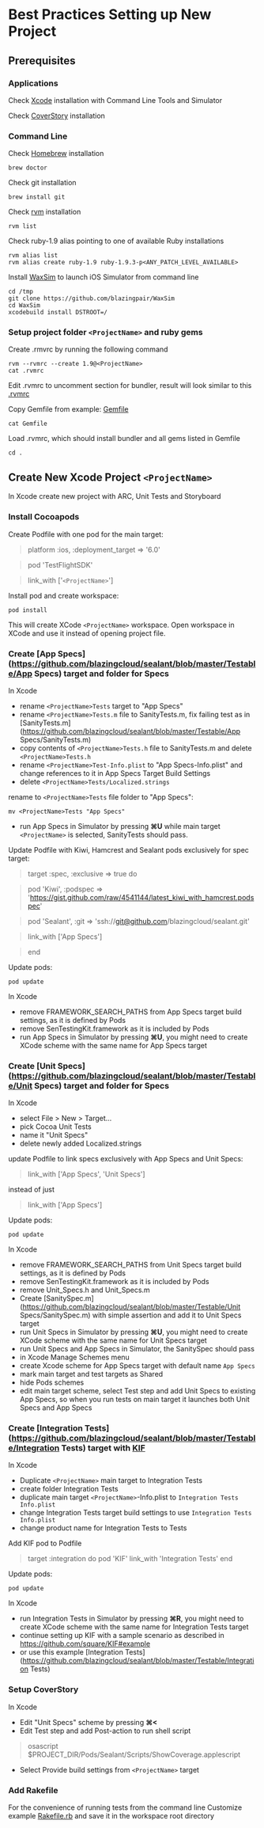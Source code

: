Best Practices Setting up New Project
==================

Prerequisites
-------------

### Applications
Check [Xcode](https://developer.apple.com/xcode/) installation with Command Line Tools and Simulator

Check [CoverStory](http://code.google.com/p/coverstory/) installation

### Command Line
Check [Homebrew](http://mxcl.github.com/homebrew/) installation

    brew doctor

Check git installation

    brew install git

Check [rvm](https://rvm.io) installation

    rvm list

Check ruby-1.9 alias pointing to one of available Ruby installations

    rvm alias list
    rvm alias create ruby-1.9 ruby-1.9.3-p<ANY_PATCH_LEVEL_AVAILABLE>
    
Install [WaxSim](https://github.com/blazingpair/WaxSim) to launch iOS Simulator from command line

    cd /tmp
    git clone https://github.com/blazingpair/WaxSim
    cd WaxSim
    xcodebuild install DSTROOT=/
    
### Setup project folder `<ProjectName>` and ruby gems
    
Create .rmvrc by running the following command

    rvm --rvmrc --create 1.9@<ProjectName>
    cat .rvmrc
    
Edit .rvmrc to uncomment section for bundler, result will look similar to this [.rvmrc](https://github.com/blazingcloud/sealant/blob/master/Testable/.rvmrc)

Copy Gemfile from example: [Gemfile](https://github.com/blazingcloud/sealant/blob/master/Testable/Gemfile)

    cat Gemfile

Load .rvmrc, which should install bundler and all gems listed in Gemfile

    cd .

Create New Xcode Project `<ProjectName>`
-------------

In Xcode create new project <ProjectName> with ARC, Unit Tests and Storyboard

### Install Cocoapods

Create Podfile with one pod for the main target:

>platform :ios, :deployment_target => '6.0'

>pod 'TestFlightSDK'

>link_with ['`<ProjectName>`']

Install pod and create workspace:

    pod install
    
This will create XCode `<ProjectName>` workspace. Open workspace in XCode and use it instead of opening project file.

### Create [App Specs](https://github.com/blazingcloud/sealant/blob/master/Testable/App Specs) target and folder for Specs

In Xcode 
*   rename `<ProjectName>Tests` target to "App Specs"
*   rename `<ProjectName>Tests.m` file to SanityTests.m, fix failing test as in [SanityTests.m](https://github.com/blazingcloud/sealant/blob/master/Testable/App Specs/SanityTests.m)
*   copy contents of `<ProjectName>Tests.h` file to SanityTests.m and delete `<ProjectName>Tests.h`
*   rename `<ProjectName>Test-Info.plist` to "App Specs-Info.plist" and change references to it in App Specs Target Build Settings
*   delete `<ProjectName>Tests/Localized.strings`

rename to `<ProjectName>Tests` file folder to "App Specs":

    mv <ProjectName>Tests "App Specs"
    
*   run App Specs in Simulator by pressing **⌘U** while main target `<ProjectName>` is selected,  SanityTests should pass.

Update Podfile with Kiwi, Hamcrest and Sealant pods exclusively for spec target:

>target :spec, :exclusive => true do

>    pod 'Kiwi', :podspec => 'https://gist.github.com/raw/4541144/latest_kiwi_with_hamcrest.podspec'

>    pod 'Sealant', :git => 'ssh://git@github.com/blazingcloud/sealant.git'

>    link_with ['App Specs']

>end

Update pods:

    pod update
    
In Xcode
*   remove FRAMEWORK_SEARCH_PATHS from App Specs target build settings, as it is defined by Pods
*   remove SenTestingKit.framework as it is included by Pods
*   run App Specs in Simulator by pressing **⌘U**, you might need to create XCode scheme with the same name for App Specs target

### Create [Unit Specs](https://github.com/blazingcloud/sealant/blob/master/Testable/Unit Specs) target and folder for Specs

In Xcode
*   select File > New > Target... 
*   pick Cocoa Unit Tests
*   name it "Unit Specs"
*   delete newly added Localized.strings

update Podfile to link specs exclusively with App Specs and Unit Specs:

>    link_with ['App Specs', 'Unit Specs']

instead of just 

>    link_with ['App Specs']

Update pods:

    pod update
    
In Xcode
*   remove FRAMEWORK_SEARCH_PATHS from Unit Specs target build settings, as it is defined by Pods
*   remove SenTestingKit.framework as it is included by Pods
*   remove Unit_Specs.h and Unit_Specs.m
*   Create [SanitySpec.m](https://github.com/blazingcloud/sealant/blob/master/Testable/Unit Specs/SanitySpec.m) with simple assertion and add it to Unit Specs target
*   run Unit Specs in Simulator by pressing **⌘U**, you might need to create XCode scheme with the same name for Unit Specs target
*   run Unit Specs and App Specs in Simulator, the SanitySpec should pass
*   in Xcode Manage Schemes menu
 *   create Xcode scheme for App Specs target with default name `App Specs`
 *   mark main target and test targets as Shared
 *   hide Pods schemes
 *   edit main target scheme, select Test step and add Unit Specs to existing App Specs, so when you run tests on main target it launches both Unit Specs and App Specs

### Create [Integration Tests](https://github.com/blazingcloud/sealant/blob/master/Testable/Integration Tests) target with [KIF](https://github.com/square/KIF)

In Xcode
*   Duplicate `<ProjectName>` main target to Integration Tests
*   create folder Integration Tests
*   duplicate main target `<ProjectName>`-Info.plist to `Integration Tests Info.plist`
*   change Integration Tests target build settings to use `Integration Tests Info.plist`
*   change product name for Integration Tests to Tests

Add KIF pod to Podfile
>target :integration do
>    pod 'KIF'
>    link_with 'Integration Tests'
>end

Update pods:

    pod update
    
In Xcode
*   run Integration Tests in Simulator by pressing **⌘R**, you might need to create XCode scheme with the same name for Integration Tests target
*   continue setting up KIF with a sample scenario as described in https://github.com/square/KIF#example
*   or use this example [Integration Tests](https://github.com/blazingcloud/sealant/blob/master/Testable/Integration Tests)

### Setup CoverStory
In Xcode
*   Edit "Unit Specs" scheme by pressing **⌘<**
*   Edit Test step and add Post-action to run shell script

>osascript $PROJECT_DIR/Pods/Sealant/Scripts/ShowCoverage.applescript

*   Select Provide build settings from `<ProjectName>` target

### Add Rakefile
For the convenience of running tests from the command line
Customize example [Rakefile.rb](/blazingcloud/sealant/blob/master/Testable/Rakefile.rb) and save it in the workspace root directory

